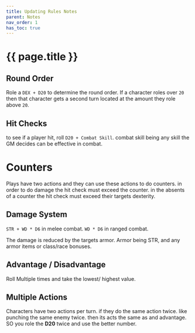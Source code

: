 ```yaml
---
title: Updating Rules Notes
parent: Notes
nav_order: 1
has_toc: true
---
```

# {{ page.title }}

## Round Order
Role a `DEX + D20` to determine the round order.
If a character roles over `20` then that character gets a second turn located at the amount they role above `20`.

## Hit Checks
to see if a player hit, roll `D20 + Combat Skill`.
combat skill being any skill the GM decides can be effective in combat.

# Counters
Plays have two actions and they can use these actions to do counters. 
in order to do damage the hit check must exceed the counter.
in the absents of a counter the hit check must exceed their targets dexterity.

## Damage System
`STR + WD * D6` in melee combat.
`WD * D6` in ranged combat.

The damage is reduced by the targets armor. Armor being STR, and any armor items or class/race bonuses.

## Advantage / Disadvantage
Roll Multiple times and take the lowest/ highest value.

## Multiple Actions
Characters have two actions per turn. if they do the same action twice. like punching the same enemy twice. then its acts the same as and advantage.
SO you role the **D20** twice and use the better number.